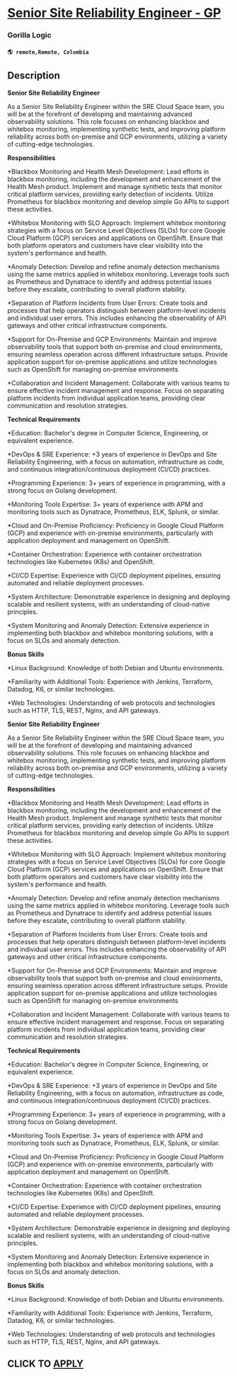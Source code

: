# [Senior Site Reliability Engineer - GP](https://www.remotewlb.com/apply/senior-site-reliability-engineer-gp)  
### Gorilla Logic  
#### `🌎 remote,Remote, Colombia`  

## Description

 **Senior Site Reliability Engineer**

  

As a Senior Site Reliability Engineer within the SRE Cloud Space team, you will be at the forefront of developing and maintaining advanced observability solutions. This role focuses on enhancing blackbox and whitebox monitoring, implementing synthetic tests, and improving platform reliability across both on-premise and GCP environments, utilizing a variety of cutting-edge technologies.

  

 **Responsibilities**

  

*Blackbox Monitoring and Health Mesh Development: Lead efforts in blackbox monitoring, including the development and enhancement of the Health Mesh product. Implement and manage synthetic tests that monitor critical platform services, providing early detection of incidents. Utilize Prometheus for blackbox monitoring and develop simple Go APIs to support these activities.

*Whitebox Monitoring with SLO Approach: Implement whitebox monitoring strategies with a focus on Service Level Objectives (SLOs) for core Google Cloud Platform (GCP) services and applications on OpenShift. Ensure that both platform operators and customers have clear visibility into the system's performance and health.

*Anomaly Detection: Develop and refine anomaly detection mechanisms using the same metrics applied in whitebox monitoring. Leverage tools such as Prometheus and Dynatrace to identify and address potential issues before they escalate, contributing to overall platform stability.

*Separation of Platform Incidents from User Errors: Create tools and processes that help operators distinguish between platform-level incidents and individual user errors. This includes enhancing the observability of API gateways and other critical infrastructure components.

*Support for On-Premise and GCP Environments: Maintain and improve observability tools that support both on-premise and cloud environments, ensuring seamless operation across different infrastructure setups. Provide application support for on-premise applications and utilize technologies such as OpenShift for managing on-premise environments

*Collaboration and Incident Management: Collaborate with various teams to ensure effective incident management and response. Focus on separating platform incidents from individual application teams, providing clear communication and resolution strategies.

  

 **Technical Requirements**

  

*Education: Bachelor's degree in Computer Science, Engineering, or equivalent experience.

*DevOps & SRE Experience: +3 years of experience in DevOps and Site Reliability Engineering, with a focus on automation, infrastructure as code, and continuous integration/continuous deployment (CI/CD) practices.

*Programming Experience: 3+ years of experience in programming, with a strong focus on Golang development.

*Monitoring Tools Expertise: 3+ years of experience with APM and monitoring tools such as Dynatrace, Prometheus, ELK, Splunk, or similar.

*Cloud and On-Premise Proficiency: Proficiency in Google Cloud Platform (GCP) and experience with on-premise environments, particularly with application deployment and management on OpenShift.

*Container Orchestration: Experience with container orchestration technologies like Kubernetes (K8s) and OpenShift.

*CI/CD Expertise: Experience with CI/CD deployment pipelines, ensuring automated and reliable deployment processes.

*System Architecture: Demonstrable experience in designing and deploying scalable and resilient systems, with an understanding of cloud-native principles.

*System Monitoring and Anomaly Detection: Extensive experience in implementing both blackbox and whitebox monitoring solutions, with a focus on SLOs and anomaly detection.

  

 **Bonus Skills**

  

*Linux Background: Knowledge of both Debian and Ubuntu environments.

*Familiarity with Additional Tools: Experience with Jenkins, Terraform, Datadog, K6, or similar technologies.

*Web Technologies: Understanding of web protocols and technologies such as HTTP, TLS, REST, Nginx, and API gateways.

  

 **Senior Site Reliability Engineer**

  

As a Senior Site Reliability Engineer within the SRE Cloud Space team, you will be at the forefront of developing and maintaining advanced observability solutions. This role focuses on enhancing blackbox and whitebox monitoring, implementing synthetic tests, and improving platform reliability across both on-premise and GCP environments, utilizing a variety of cutting-edge technologies.

  

 **Responsibilities**

  

*Blackbox Monitoring and Health Mesh Development: Lead efforts in blackbox monitoring, including the development and enhancement of the Health Mesh product. Implement and manage synthetic tests that monitor critical platform services, providing early detection of incidents. Utilize Prometheus for blackbox monitoring and develop simple Go APIs to support these activities.

*Whitebox Monitoring with SLO Approach: Implement whitebox monitoring strategies with a focus on Service Level Objectives (SLOs) for core Google Cloud Platform (GCP) services and applications on OpenShift. Ensure that both platform operators and customers have clear visibility into the system's performance and health.

*Anomaly Detection: Develop and refine anomaly detection mechanisms using the same metrics applied in whitebox monitoring. Leverage tools such as Prometheus and Dynatrace to identify and address potential issues before they escalate, contributing to overall platform stability.

*Separation of Platform Incidents from User Errors: Create tools and processes that help operators distinguish between platform-level incidents and individual user errors. This includes enhancing the observability of API gateways and other critical infrastructure components.

*Support for On-Premise and GCP Environments: Maintain and improve observability tools that support both on-premise and cloud environments, ensuring seamless operation across different infrastructure setups. Provide application support for on-premise applications and utilize technologies such as OpenShift for managing on-premise environments

*Collaboration and Incident Management: Collaborate with various teams to ensure effective incident management and response. Focus on separating platform incidents from individual application teams, providing clear communication and resolution strategies.

  

 **Technical Requirements**

  

*Education: Bachelor's degree in Computer Science, Engineering, or equivalent experience.

*DevOps & SRE Experience: +3 years of experience in DevOps and Site Reliability Engineering, with a focus on automation, infrastructure as code, and continuous integration/continuous deployment (CI/CD) practices.

*Programming Experience: 3+ years of experience in programming, with a strong focus on Golang development.

*Monitoring Tools Expertise: 3+ years of experience with APM and monitoring tools such as Dynatrace, Prometheus, ELK, Splunk, or similar.

*Cloud and On-Premise Proficiency: Proficiency in Google Cloud Platform (GCP) and experience with on-premise environments, particularly with application deployment and management on OpenShift.

*Container Orchestration: Experience with container orchestration technologies like Kubernetes (K8s) and OpenShift.

*CI/CD Expertise: Experience with CI/CD deployment pipelines, ensuring automated and reliable deployment processes.

*System Architecture: Demonstrable experience in designing and deploying scalable and resilient systems, with an understanding of cloud-native principles.

*System Monitoring and Anomaly Detection: Extensive experience in implementing both blackbox and whitebox monitoring solutions, with a focus on SLOs and anomaly detection.

  

 **Bonus Skills**

  

*Linux Background: Knowledge of both Debian and Ubuntu environments.

*Familiarity with Additional Tools: Experience with Jenkins, Terraform, Datadog, K6, or similar technologies.

*Web Technologies: Understanding of web protocols and technologies such as HTTP, TLS, REST, Nginx, and API gateways.

  

  
## CLICK TO [APPLY](https://www.remotewlb.com/apply/senior-site-reliability-engineer-gp)

